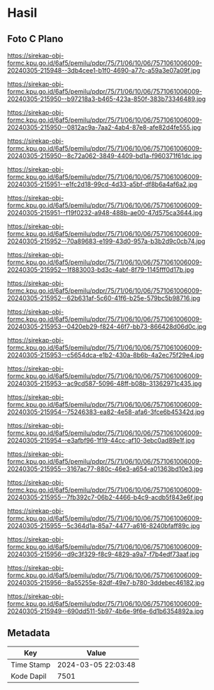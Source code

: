 # Hasil

## Foto C Plano

https://sirekap-obj-formc.kpu.go.id/6af5/pemilu/pdpr/75/71/06/10/06/7571061006009-20240305-215948--3db4cee1-b1f0-4690-a77c-a59a3e07a09f.jpg

https://sirekap-obj-formc.kpu.go.id/6af5/pemilu/pdpr/75/71/06/10/06/7571061006009-20240305-215950--b97218a3-b465-423a-850f-383b73346489.jpg

https://sirekap-obj-formc.kpu.go.id/6af5/pemilu/pdpr/75/71/06/10/06/7571061006009-20240305-215950--0812ac9a-7aa2-4ab4-87e8-afe82d4fe555.jpg

https://sirekap-obj-formc.kpu.go.id/6af5/pemilu/pdpr/75/71/06/10/06/7571061006009-20240305-215950--8c72a062-3849-4409-bd1a-f960371f61dc.jpg

https://sirekap-obj-formc.kpu.go.id/6af5/pemilu/pdpr/75/71/06/10/06/7571061006009-20240305-215951--e1fc2d18-99cd-4d33-a5bf-df8b6a4af6a2.jpg

https://sirekap-obj-formc.kpu.go.id/6af5/pemilu/pdpr/75/71/06/10/06/7571061006009-20240305-215951--f19f0232-a948-488b-ae00-47d575ca3644.jpg

https://sirekap-obj-formc.kpu.go.id/6af5/pemilu/pdpr/75/71/06/10/06/7571061006009-20240305-215952--70a89683-e199-43d0-957a-b3b2d9c0cb74.jpg

https://sirekap-obj-formc.kpu.go.id/6af5/pemilu/pdpr/75/71/06/10/06/7571061006009-20240305-215952--1f883003-bd3c-4abf-8f79-1145fff0d17b.jpg

https://sirekap-obj-formc.kpu.go.id/6af5/pemilu/pdpr/75/71/06/10/06/7571061006009-20240305-215952--62b631af-5c60-41f6-b25e-579bc5b98716.jpg

https://sirekap-obj-formc.kpu.go.id/6af5/pemilu/pdpr/75/71/06/10/06/7571061006009-20240305-215953--0420eb29-f824-46f7-bb73-866428d06d0c.jpg

https://sirekap-obj-formc.kpu.go.id/6af5/pemilu/pdpr/75/71/06/10/06/7571061006009-20240305-215953--c5654dca-e1b2-430a-8b6b-4a2ec75f29e4.jpg

https://sirekap-obj-formc.kpu.go.id/6af5/pemilu/pdpr/75/71/06/10/06/7571061006009-20240305-215953--ac9cd587-5096-48ff-b08b-31362971c435.jpg

https://sirekap-obj-formc.kpu.go.id/6af5/pemilu/pdpr/75/71/06/10/06/7571061006009-20240305-215954--75246383-ea82-4e58-afa6-3fce6b45342d.jpg

https://sirekap-obj-formc.kpu.go.id/6af5/pemilu/pdpr/75/71/06/10/06/7571061006009-20240305-215954--e3afbf96-1f19-44cc-af10-3ebc0ad89e1f.jpg

https://sirekap-obj-formc.kpu.go.id/6af5/pemilu/pdpr/75/71/06/10/06/7571061006009-20240305-215955--3167ac77-880c-46e3-a654-a01363bd10e3.jpg

https://sirekap-obj-formc.kpu.go.id/6af5/pemilu/pdpr/75/71/06/10/06/7571061006009-20240305-215955--7fb392c7-06b2-4466-b4c9-acdb5f843e6f.jpg

https://sirekap-obj-formc.kpu.go.id/6af5/pemilu/pdpr/75/71/06/10/06/7571061006009-20240305-215955--5c364d1a-85a7-4477-a616-8240bfaff89c.jpg

https://sirekap-obj-formc.kpu.go.id/6af5/pemilu/pdpr/75/71/06/10/06/7571061006009-20240305-215956--d9c3f329-f8c9-4829-a9a7-f7b4edf73aaf.jpg

https://sirekap-obj-formc.kpu.go.id/6af5/pemilu/pdpr/75/71/06/10/06/7571061006009-20240305-215956--8a55255e-82df-49e7-b780-3ddebec46182.jpg

https://sirekap-obj-formc.kpu.go.id/6af5/pemilu/pdpr/75/71/06/10/06/7571061006009-20240305-215949--690dd511-5b97-4b6e-9f6e-6d1b6354892a.jpg


## Metadata

| Key        | Value               |
| ---------- | ------------------- |
| Time Stamp | 2024-03-05 22:03:48 |
| Kode Dapil | 7501                |



